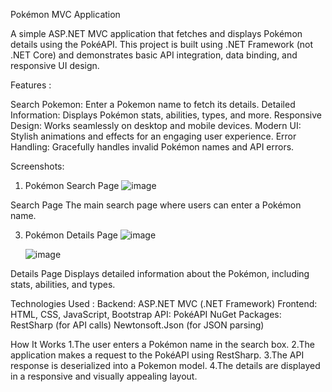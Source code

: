Pokémon MVC Application

A simple ASP.NET MVC application that fetches and displays Pokémon details using the PokéAPI. This project is built using .NET Framework (not .NET Core) and demonstrates basic API integration, data binding, and responsive UI design.

Features :

Search Pokemon: Enter a Pokemon name to fetch its details.
Detailed Information: Displays Pokémon stats, abilities, types, and more.
Responsive Design: Works seamlessly on desktop and mobile devices.
Modern UI: Stylish animations and effects for an engaging user experience.
Error Handling: Gracefully handles invalid Pokémon names and API errors.

Screenshots:
1. Pokémon Search Page
  ![image](https://github.com/user-attachments/assets/26e0c5f2-d170-4aac-a58b-b6b0dcae8fdc)

Search Page
The main search page where users can enter a Pokémon name.

3. Pokémon Details Page
   ![image](https://github.com/user-attachments/assets/dc3af6aa-3003-48c0-b8e9-5d5809bdcc17)

   ![image](https://github.com/user-attachments/assets/b6873eb3-48c5-4150-bbbf-db836c5f8b88)

Details Page
Displays detailed information about the Pokémon, including stats, abilities, and types.

Technologies Used :
Backend: ASP.NET MVC (.NET Framework)
Frontend: HTML, CSS, JavaScript, Bootstrap
API: PokéAPI
NuGet Packages:
RestSharp (for API calls)
Newtonsoft.Json (for JSON parsing)

How It Works
1.The user enters a Pokémon name in the search box.
2.The application makes a request to the PokéAPI using RestSharp.
3.The API response is deserialized into a Pokemon model.
4.The details are displayed in a responsive and visually appealing layout.

